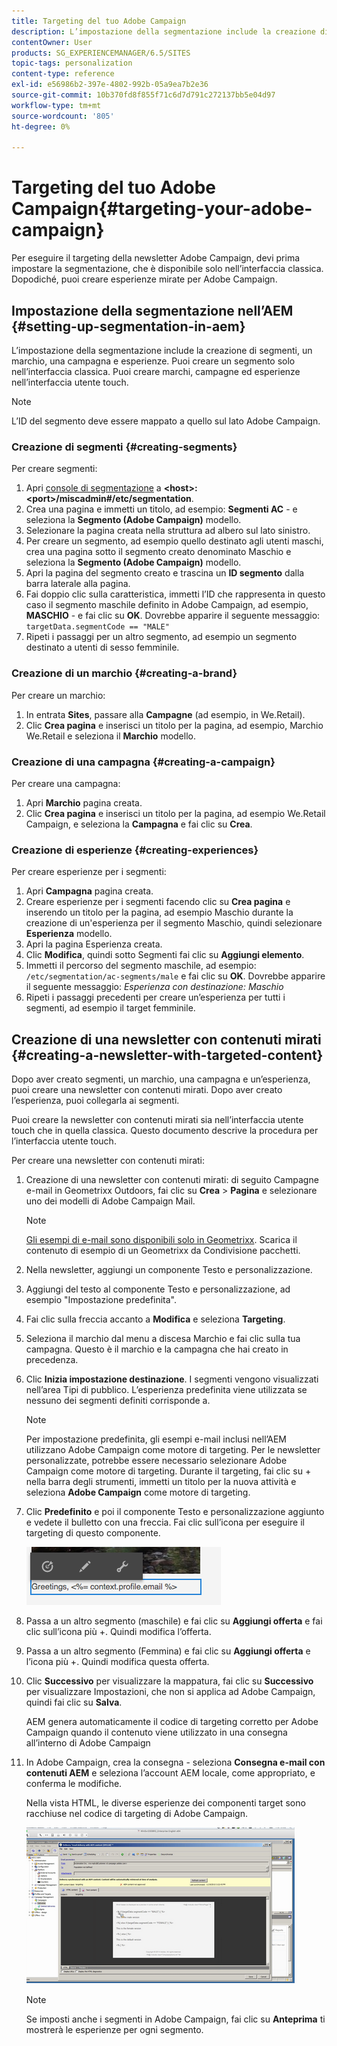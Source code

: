 ```yaml
---
title: Targeting del tuo Adobe Campaign
description: L’impostazione della segmentazione include la creazione di segmenti, un marchio, una campagna e esperienze.
contentOwner: User
products: SG_EXPERIENCEMANAGER/6.5/SITES
topic-tags: personalization
content-type: reference
exl-id: e56986b2-397e-4802-992b-05a9ea7b2e36
source-git-commit: 10b370fd8f855f71c6d7d791c272137bb5e04d97
workflow-type: tm+mt
source-wordcount: '805'
ht-degree: 0%

---
```


# Targeting del tuo Adobe Campaign{#targeting-your-adobe-campaign}

Per eseguire il targeting della newsletter Adobe Campaign, devi prima impostare la segmentazione, che è disponibile solo nell’interfaccia classica. Dopodiché, puoi creare esperienze mirate per Adobe Campaign.

## Impostazione della segmentazione nell’AEM {#setting-up-segmentation-in-aem}

L’impostazione della segmentazione include la creazione di segmenti, un marchio, una campagna e esperienze. Puoi creare un segmento solo nell’interfaccia classica. Puoi creare marchi, campagne ed esperienze nell’interfaccia utente touch.

>[!NOTE]
>
>L’ID del segmento deve essere mappato a quello sul lato Adobe Campaign.

### Creazione di segmenti {#creating-segments}

Per creare segmenti:

1. Apri [console di segmentazione](http://localhost:4502/miscadmin#/etc/segmentation) a **&lt;host>:&lt;port>/miscadmin#/etc/segmentation**.
1. Crea una pagina e immetti un titolo, ad esempio: **Segmenti AC** - e seleziona la **Segmento (Adobe Campaign)** modello.
1. Selezionare la pagina creata nella struttura ad albero sul lato sinistro.
1. Per creare un segmento, ad esempio quello destinato agli utenti maschi, crea una pagina sotto il segmento creato denominato Maschio e seleziona la **Segmento (Adobe Campaign)** modello.
1. Apri la pagina del segmento creato e trascina un **ID segmento** dalla barra laterale alla pagina.
1. Fai doppio clic sulla caratteristica, immetti l’ID che rappresenta in questo caso il segmento maschile definito in Adobe Campaign, ad esempio, **MASCHIO** - e fai clic su **OK**. Dovrebbe apparire il seguente messaggio: `targetData.segmentCode == "MALE"`
1. Ripeti i passaggi per un altro segmento, ad esempio un segmento destinato a utenti di sesso femminile.

### Creazione di un marchio {#creating-a-brand}

Per creare un marchio:

1. In entrata **Sites**, passare alla **Campagne** (ad esempio, in We.Retail).
1. Clic **Crea pagina** e inserisci un titolo per la pagina, ad esempio, Marchio We.Retail e seleziona il **Marchio** modello.

### Creazione di una campagna {#creating-a-campaign}

Per creare una campagna:

1. Apri **Marchio** pagina creata.
1. Clic **Crea pagina** e inserisci un titolo per la pagina, ad esempio We.Retail Campaign, e seleziona la **Campagna** e fai clic su **Crea**.

### Creazione di esperienze {#creating-experiences}

Per creare esperienze per i segmenti:

1. Apri **Campagna** pagina creata.
1. Creare esperienze per i segmenti facendo clic su **Crea pagina** e inserendo un titolo per la pagina, ad esempio Maschio durante la creazione di un&#39;esperienza per il segmento Maschio, quindi selezionare **Esperienza** modello.
1. Apri la pagina Esperienza creata.
1. Clic **Modifica**, quindi sotto Segmenti fai clic su **Aggiungi elemento**.
1. Immetti il percorso del segmento maschile, ad esempio: `/etc/segmentation/ac-segments/male` e fai clic su **OK**. Dovrebbe apparire il seguente messaggio: *Esperienza con destinazione: Maschio*
1. Ripeti i passaggi precedenti per creare un’esperienza per tutti i segmenti, ad esempio il target femminile.

## Creazione di una newsletter con contenuti mirati {#creating-a-newsletter-with-targeted-content}

Dopo aver creato segmenti, un marchio, una campagna e un’esperienza, puoi creare una newsletter con contenuti mirati. Dopo aver creato l’esperienza, puoi collegarla ai segmenti.

Puoi creare la newsletter con contenuti mirati sia nell’interfaccia utente touch che in quella classica. Questo documento descrive la procedura per l’interfaccia utente touch.

Per creare una newsletter con contenuti mirati:

1. Creazione di una newsletter con contenuti mirati: di seguito Campagne e-mail in Geometrixx Outdoors, fai clic su **Crea** > **Pagina** e selezionare uno dei modelli di Adobe Campaign Mail.

   >[!NOTE]
   >
   >[Gli esempi di e-mail sono disponibili solo in Geometrixx](/help/sites-developing/we-retail.md#weretail). Scarica il contenuto di esempio di un Geometrixx da Condivisione pacchetti.

1. Nella newsletter, aggiungi un componente Testo e personalizzazione.
1. Aggiungi del testo al componente Testo e personalizzazione, ad esempio &quot;Impostazione predefinita&quot;.
1. Fai clic sulla freccia accanto a **Modifica** e seleziona **Targeting**.
1. Seleziona il marchio dal menu a discesa Marchio e fai clic sulla tua campagna. Questo è il marchio e la campagna che hai creato in precedenza.
1. Clic **Inizia impostazione destinazione**. I segmenti vengono visualizzati nell’area Tipi di pubblico. L’esperienza predefinita viene utilizzata se nessuno dei segmenti definiti corrisponde a.

   >[!NOTE]
   >
   >Per impostazione predefinita, gli esempi e-mail inclusi nell’AEM utilizzano Adobe Campaign come motore di targeting. Per le newsletter personalizzate, potrebbe essere necessario selezionare Adobe Campaign come motore di targeting. Durante il targeting, fai clic su + nella barra degli strumenti, immetti un titolo per la nuova attività e seleziona **Adobe Campaign** come motore di targeting.

1. Clic **Predefinito** e poi il componente Testo e personalizzazione aggiunto e vedete il bulletto con una freccia. Fai clic sull’icona per eseguire il targeting di questo componente.

   ![chlimage_1-165](assets/chlimage_1-165.png)

1. Passa a un altro segmento (maschile) e fai clic su **Aggiungi offerta** e fai clic sull’icona più +. Quindi modifica l’offerta.
1. Passa a un altro segmento (Femmina) e fai clic su **Aggiungi offerta** e l’icona più +. Quindi modifica questa offerta.
1. Clic **Successivo** per visualizzare la mappatura, fai clic su **Successivo** per visualizzare Impostazioni, che non si applica ad Adobe Campaign, quindi fai clic su **Salva**.

   AEM genera automaticamente il codice di targeting corretto per Adobe Campaign quando il contenuto viene utilizzato in una consegna all’interno di Adobe Campaign

1. In Adobe Campaign, crea la consegna - seleziona **Consegna e-mail con contenuti AEM** e seleziona l’account AEM locale, come appropriato, e conferma le modifiche.

   Nella vista HTML, le diverse esperienze dei componenti target sono racchiuse nel codice di targeting di Adobe Campaign.

   ![chlimage_1-166](assets/chlimage_1-166.png)

   >[!NOTE]
   >
   >Se imposti anche i segmenti in Adobe Campaign, fai clic su **Anteprima** ti mostrerà le esperienze per ogni segmento.
